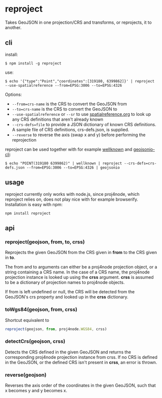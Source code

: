 reproject
=========

Takes GeoJSON in one projection/CRS and transforms, or reprojects, it to another.

## cli

install:

    $ npm install -g reproject

use:

    $ echo '{"type":"Point","coordinates":[319180, 6399862]}' | reproject --use-spatialreference --from=EPSG:3006 --to=EPSG:4326

Options:

* ```--from=crs-name``` is the CRS to convert the GeoJSON from
* ```--to=crs-name``` is the CRS to convert the GeoJSON to
* ```--use-spatialreference``` or ```--sr``` to use [spatialreference.org](http://spatialreference.org/) to look up
  any CRS definitions that aren't already known
* ```--crs-defs=file``` to provide a JSON dictionary of known CRS definitions. A sample file of CRS definitions, crs-defs.json, is supplied.
* ```--reverse``` to reverse the axis (swap x and y) before performing the reprojection

reproject can be used together with for example [wellknown](https://github.com/mapbox/wellknown/) and [geojsonio-cli](https://github.com/mapbox/geojsonio-cli/):

    $ echo "POINT(319180 6399862)" | wellknown | reproject --crs-defs=crs-defs.json --from=EPSG:3006 --to=EPSG:4326 | geojsonio

## usage

reproject currently only works with node.js, since proj4node, which reproject relies on, does not play nice with
for example browserify. Installation is easy with npm:

    npm install reproject

## api

### reproject(geojson, from, to, crss)

Reprojects the given GeoJSON from the CRS given in **from** to the CRS given in **to**.

The from and to arguments can either be a proj4node projection object, or a string containing a CRS name. In
the case of a CRS name, the proj4node projection instance is looked up using the **crss** argument. **crss**
is assumed to be a dictionary of projection names to proj4node objects.

If from is left undefined or null, the CRS will be detected from the GeoJSON's crs property and looked up in the
**crss** dictionary.

### toWgs84(geojson, from, crss)

Shortcut equivalent to

```js
reproject(geojson, from, proj4node.WGS84, crss)
```

### detectCrs(geojson, crss)

Detects the CRS defined in the given GeoJSON and returns the corresponding proj4node projection instance from
crss. If no CRS is defined in the GeoJSON, or the defined CRS isn't present in **crss**, an error is thrown.

### reverse(geojson)

Reverses the axis order of the coordinates in the given GeoJSON, such that x becomes y and y becomes x.
